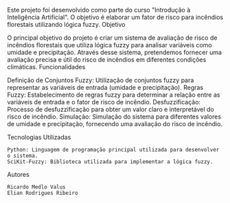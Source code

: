 Este projeto foi desenvolvido como parte do curso "Introdução à Inteligência Artificial". O objetivo é elaborar um fator de risco para incêndios florestais utilizando lógica fuzzy.
Objetivo

O principal objetivo do projeto é criar um sistema de avaliação de risco de incêndios florestais que utiliza lógica fuzzy para analisar variáveis como umidade e precipitação. Através desse sistema, pretendemos fornecer uma avaliação precisa e útil do risco de incêndios em diferentes condições climáticas.
Funcionalidades

Definição de Conjuntos Fuzzy: Utilização de conjuntos fuzzy para representar as variáveis de entrada (umidade e precipitação).
Regras Fuzzy: Estabelecimento de regras fuzzy para determinar a relação entre as variáveis de entrada e o fator de risco de incêndio.
Desfuzzificação: Processo de desfuzzificação para obter um valor claro e interpretável do risco de incêndio.
Simulação: Simulação do sistema para diferentes valores de umidade e precipitação, fornecendo uma avaliação do risco de incêndio.

Tecnologias Utilizadas

    Python: Linguagem de programação principal utilizada para desenvolver o sistema.
    SciKit-Fuzzy: Biblioteca utilizada para implementar a lógica fuzzy.

Autores

    Ricardo Medlo Valus
    Elian Rodrigues Ribeiro
